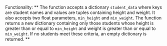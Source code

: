 Functionality: ** The function accepts a dictionary `student_data` where keys are student names and values are tuples containing height and weight. It also accepts two float parameters, `min_height` and `min_weight`. The function returns a new dictionary containing only those students whose height is greater than or equal to `min_height` and weight is greater than or equal to `min_weight`. If no students meet these criteria, an empty dictionary is returned. **